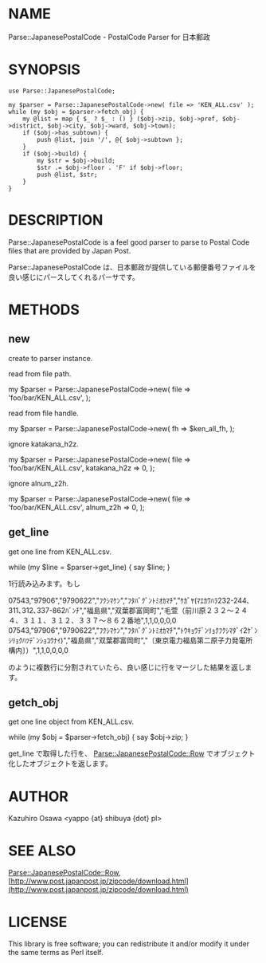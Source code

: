 # NAME

Parse::JapanesePostalCode - PostalCode Parser for 日本郵政

# SYNOPSIS

    use Parse::JapanesePostalCode;

    my $parser = Parse::JapanesePostalCode->new( file => 'KEN_ALL.csv' );
    while (my $obj = $parser->fetch_obj) {
        my @list = map { $_ ? $_ : () } ($obj->zip, $obj->pref, $obj->district, $obj->city, $obj->ward, $obj->town);
        if ($obj->has_subtown) {
            push @list, join '/', @{ $obj->subtown };
        }
        if ($obj->build) {
            my $str = $obj->build;
            $str .= $obj->floor . 'F' if $obj->floor;
            push @list, $str;
        }
    }

# DESCRIPTION

Parse::JapanesePostalCode is a feel good parser to parse to Postal Code files that are provided by Japan Post.

Parse::JapanesePostalCode は、日本郵政が提供している郵便番号ファイルを良い感じにパースしてくれるパーサです。

# METHODS

## new

create to parser instance.

read from file path.

  my $parser = Parse::JapanesePostalCode->new(
      file => 'foo/bar/KEN_ALL.csv',
  );

read from file handle.

  my $parser = Parse::JapanesePostalCode->new(
      fh => $ken_all_fh,
  );

ignore katakana_h2z.

  my $parser = Parse::JapanesePostalCode->new(
      file => 'foo/bar/KEN_ALL.csv',
      katakana_h2z => 0,
  );

ignore alnum_z2h.

  my $parser = Parse::JapanesePostalCode->new(
      file => 'foo/bar/KEN_ALL.csv',
      alnum_z2h => 0,
  );

## get_line

get one line from KEN_ALL.csv.

  while (my $line = $parser->get_line) {
    say $line;
  }

1行読み込みます。もし

  07543,"97906","9790622","ﾌｸｼﾏｹﾝ","ﾌﾀﾊﾞｸﾞﾝﾄﾐｵｶﾏﾁ","ｹｶﾞﾔ(ﾏｴｶﾜﾊﾗ232-244､311､312､337-862ﾊﾞﾝﾁ","福島県","双葉郡富岡町","毛萱（前川原２３２〜２４４、３１１、３１２、３３７〜８６２番地",1,1,0,0,0,0
  07543,"97906","9790622","ﾌｸｼﾏｹﾝ","ﾌﾀﾊﾞｸﾞﾝﾄﾐｵｶﾏﾁ","ﾄｳｷｮｳﾃﾞﾝﾘｮｸﾌｸｼﾏﾀﾞｲ2ｹﾞﾝｼﾘｮｸﾊﾂﾃﾞﾝｼｮｺｳﾅｲ)","福島県","双葉郡富岡町","〔東京電力福島第二原子力発電所構内〕）",1,1,0,0,0,0

のように複数行に分割されていたら、良い感じに行をマージした結果を返します。

## getch_obj

get one line object from KEN_ALL.csv.

  while (my $obj = $parser->fetch_obj) {
    say $obj->zip;
  }

get_line で取得した行を、 [Parse::JapanesePostalCode::Row](http://search.cpan.org/perldoc?Parse::JapanesePostalCode::Row) でオブジェクト化したオブジェクトを返します。

# AUTHOR

Kazuhiro Osawa <yappo {at} shibuya {dot} pl>

# SEE ALSO

[Parse::JapanesePostalCode::Row](http://search.cpan.org/perldoc?Parse::JapanesePostalCode::Row),
[http://www.post.japanpost.jp/zipcode/download.html](http://www.post.japanpost.jp/zipcode/download.html)

# LICENSE

This library is free software; you can redistribute it and/or modify
it under the same terms as Perl itself.